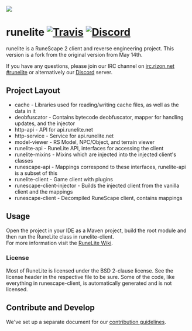 ![](https://runelite.net/img/logo.png)
# runelite [![Travis](https://img.shields.io/travis/runelite/runelite.svg)](https://travis-ci.org/runelite/runelite) [![Discord](https://img.shields.io/discord/301497432909414422.svg)](https://discord.gg/mePCs8U)

runelite is a RuneScape 2 client and reverse engineering project. This version is a fork from the original version from May 14th. 

If you have any questions, please join our IRC channel on [irc.rizon.net #runelite](http://qchat.rizon.net/?channels=runelite&uio=d4) or alternatively our [Discord](https://discord.gg/mePCs8U) server.

## Project Layout

- cache - Libraries used for reading/writing cache files, as well as the data in it
- deobfuscator - Contains bytecode deobfuscator, mapper for handling updates, and the injector
- http-api - API for api.runelite.net
- http-service - Service for api.runelite.net
- model-viewer - RS Model, NPC/Object, and terrain viewer
- runelite-api - RuneLite API, interfaces for accessing the client
- runelite-mixins - Mixins which are injected into the injected client's classes
- runescape-api - Mappings correspond to these interfaces, runelite-api is a subset of this
- runelite-client - Game client with plugins
- runescape-client-injector - Builds the injected client from the vanilla client and the mappings
- runescape-client - Decompiled RuneScape client, contains mappings

## Usage

Open the project in your IDE as a Maven project, build the root module and then run the RuneLite class in runelite-client.  
For more information visit the [RuneLite Wiki](https://github.com/runelite/runelite/wiki).

### License

Most of RuneLite is licensed under the BSD 2-clause license. See the license header in the respective file to be sure.
Some of the code, like everything in runescape-client, is automatically generated and is not licensed.

## Contribute and Develop

We've set up a separate document for our [contribution guidelines](https://github.com/runelite/runelite/blob/master/CONTRIBUTING.md).

